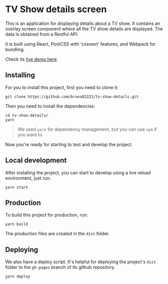 # TV Show details screen

This is an application for displaying details about a TV show. It contains an overlay screen component where all the TV show details are displayed. The data is obtained from a Restful API.

It is built using React, PostCSS with 'cssnext' features, and Webpack for bundling.

Check its [live demo here](https://bruno02221.github.io/tv-show-details/).

## Installing

For you to install this project, first you need to clone it:

```shell
git clone https://github.com/bruno02221/tv-show-details.git
```

Then you need to install the dependencies:

```
cd tv-show-details/
yarn
```

> We used `yarn` for dependency management, but you can use `npm` if you want to.

Now you're ready for starting to test and develop the project.

## Local development

After installing the project, you can start to develop using a live reload environment, just run:

```shell
yarn start
```

## Production

To build this project for production, run:

```shell
yarn build
```

The production files are created in the `dist` folder.

## Deploying

We also have a deploy script. It's helpful for deploying the project's `dist` folder to the `gh-pages` branch of its github repository.

```shell
yarn deploy
```

